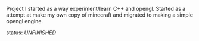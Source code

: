Project I started as a way experiment/learn C++ and opengl. Started as a attempt at make my own copy of minecraft and migrated to making a simple opengl engine.

status: *UNFINISHED* 
